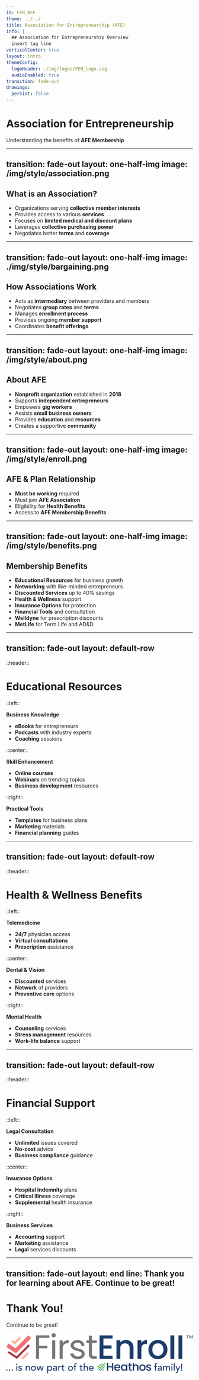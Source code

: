 ```yaml
---
id: FEN_AFE
theme: ../../
title: Association for Entrepreneurship (AFE)
info: |
  ## Association for Entrepreneurship Overview
  insert tag line
verticalCenter: true
layout: intro
themeConfig:
  logoHeader: ./img/logos/FEN_logo.svg
  audioEnabled: true
transition: fade-out
drawings:
  persist: false
---
```


<SlideAudio deckKey="FEN_AFE" />

# Association for Entrepreneurship

Understanding the benefits of **AFE Membership**

---
transition: fade-out
layout: one-half-img
image: /img/style/association.png
---

## What is an Association?

<v-clicks>

- Organizations serving **collective member interests**
- Provides access to various **services**
- Focuses on **limited medical and discount plans**
- Leverages **collective purchasing power**
- Negotiates better **terms** and **coverage**

</v-clicks>

---
transition: fade-out
layout: one-half-img
image: ./img/style/bargaining.png
---

## How Associations Work

<v-clicks>

- Acts as **intermediary** between providers and members
- Negotiates **group rates** and **terms**
- Manages **enrollment process**
- Provides ongoing **member support**
- Coordinates **benefit offerings**

</v-clicks>

---
transition: fade-out
layout: one-half-img
image: /img/style/about.png
---

## About AFE

<v-clicks>

- **Nonprofit organization** established in **2018**
- Supports **independent entrepreneurs**
- Empowers **gig workers**
- Assists **small business owners**
- Provides **education** and **resources**
- Creates a supportive **community**

</v-clicks>

---
transition: fade-out
layout: one-half-img
image: /img/style/enroll.png
---

## AFE & Plan Relationship

<v-clicks>

- **Must be working** required
- Must join **AFE Association**
- Eligibility for **Health Benefits**
- Access to **AFE Membership Benefits**

</v-clicks>

---
transition: fade-out
layout: one-half-img
image: /img/style/benefits.png
---

## Membership Benefits

<v-clicks>

- **Educational Resources** for business growth
- **Networking** with like-minded entrepreneurs
- **Discounted Services** up to 40% savings
- **Health & Wellness** support
- **Insurance Options** for protection
- **Financial Tools** and consultation
- **Welldyne** for prescription discounts
- **MetLife** for Term Life and AD&D



</v-clicks>

---
transition: fade-out
layout: default-row
---

::header::
# Educational Resources

::left::
<v-click>

**Business Knowledge**
- **eBooks** for entrepreneurs
- **Podcasts** with industry experts
- **Coaching** sessions
</v-click>

::center::
<v-click>

**Skill Enhancement**
- **Online courses** 
- **Webinars** on trending topics
- **Business development** resources
</v-click>

::right::
<v-click>

**Practical Tools**
- **Templates** for business plans
- **Marketing** materials
- **Financial planning** guides
</v-click>

---
transition: fade-out
layout: default-row
---

::header::
# Health & Wellness Benefits

::left::
<v-click>

**Telemedicine**
- **24/7** physician access
- **Virtual consultations**
- **Prescription** assistance
</v-click>

::center::
<v-click>

**Dental & Vision**
- **Discounted** services
- **Network** of providers
- **Preventive care** options
</v-click>

::right::
<v-click>

**Mental Health**
- **Counseling** services
- **Stress management** resources
- **Work-life balance** support
</v-click>

---
transition: fade-out
layout: default-row
---

::header::
# Financial Support

::left::
<v-click>

**Legal Consultation**
- **Unlimited** issues covered
- **No-cost** advice
- **Business compliance** guidance
</v-click>

::center::
<v-click>

**Insurance Options**
- **Hospital Indemnity** plans
- **Critical Illness** coverage
- **Supplemental** health insurance
</v-click>

::right::
<v-click>

**Business Services**
- **Accounting** support
- **Marketing** assistance
- **Legal** services discounts
</v-click>

---
transition: fade-out
layout: end
line: Thank you for learning about AFE. Continue to be great!
---

# Thank You!

Continue to be great!

<img src="./img/logos/FEN_logo.svg" class="h-12 mt-24" alt="FirstEnroll Logo">

